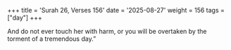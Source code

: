 +++
title = 'Surah 26, Verses 156'
date = '2025-08-27'
weight = 156
tags = ["day"]
+++

And do not ever touch her with harm, or you will be overtaken by the torment of a tremendous day.”